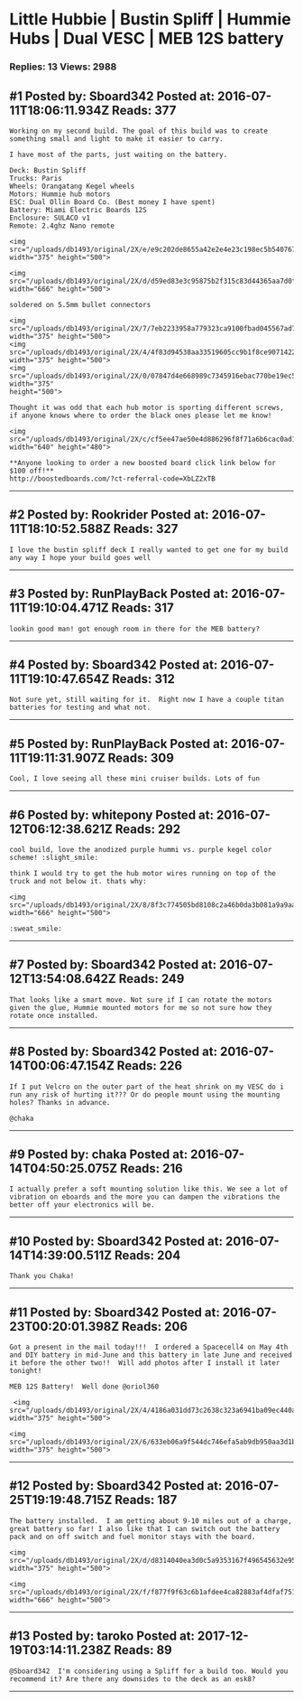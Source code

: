 # Little Hubbie &#124; Bustin Spliff &#124; Hummie Hubs &#124; Dual VESC &#124; MEB 12S battery

### Replies: 13 Views: 2988

## \#1 Posted by: Sboard342 Posted at: 2016-07-11T18:06:11.934Z Reads: 377

```
Working on my second build. The goal of this build was to create something small and light to make it easier to carry. 

I have most of the parts, just waiting on the battery.  

Deck: Bustin Spliff
Trucks: Paris
Wheels: Orangatang Kegel wheels
Motors: Hummie hub motors
ESC: Dual Ollin Board Co. (Best money I have spent)
Battery: Miami Electric Boards 12S
Enclosure: SULACO v1
Remote: 2.4ghz Nano remote

<img src="/uploads/db1493/original/2X/e/e9c202de8655a42e2e4e23c198ec5b5407676853.JPG" width="375" height="500">

<img src="/uploads/db1493/original/2X/d/d59ed83e3c95875b2f315c83d44365aa7d0fcb51.JPG" width="666" height="500">

soldered on 5.5mm bullet connectors

<img src="/uploads/db1493/original/2X/7/7eb2233958a779323ca9100fbad045567ad74b73.JPG" width="375" height="500">
<img src="/uploads/db1493/original/2X/4/4f83d94538aa33519605cc9b1f8ce9071422f8a9.JPG" width="375" height="500"> 
<img src="/uploads/db1493/original/2X/0/07847d4e668989c7345916ebac770be19ec569d5.JPG" width="375" 
height="500">

Thought it was odd that each hub motor is sporting different screws, if anyone knows where to order the black ones please let me know!

<img src="/uploads/db1493/original/2X/c/cf5ee47ae50e4d886296f8f71a6b6cac0ad1969e.JPG" width="640" height="480">

**Anyone looking to order a new boosted board click link below for $100 off!**
http://boostedboards.com/?ct-referral-code=XbLZ2xTB
```

---
## \#2 Posted by: Rookrider Posted at: 2016-07-11T18:10:52.588Z Reads: 327

```
I love the bustin spliff deck I really wanted to get one for my build any way I hope your build goes well
```

---
## \#3 Posted by: RunPlayBack Posted at: 2016-07-11T19:10:04.471Z Reads: 317

```
lookin good man! got enough room in there for the MEB battery?
```

---
## \#4 Posted by: Sboard342 Posted at: 2016-07-11T19:10:47.654Z Reads: 312

```
Not sure yet, still waiting for it.  Right now I have a couple titan batteries for testing and what not.
```

---
## \#5 Posted by: RunPlayBack Posted at: 2016-07-11T19:11:31.907Z Reads: 309

```
Cool, I love seeing all these mini cruiser builds. Lots of fun
```

---
## \#6 Posted by: whitepony Posted at: 2016-07-12T06:12:38.621Z Reads: 292

```
cool build, love the anodized purple hummi vs. purple kegel color scheme! :slight_smile:  

think I would try to get the hub motor wires running on top of the truck and not below it. thats why:

<img src="/uploads/db1493/original/2X/8/8f3c774505bd8108c2a46b0da3b081a9a9aa6013.jpeg" width="666" height="500">

:sweat_smile:
```

---
## \#7 Posted by: Sboard342 Posted at: 2016-07-12T13:54:08.642Z Reads: 249

```
That looks like a smart move. Not sure if I can rotate the motors given the glue, Hummie mounted motors for me so not sure how they rotate once installed.
```

---
## \#8 Posted by: Sboard342 Posted at: 2016-07-14T00:06:47.154Z Reads: 226

```
If I put Velcro on the outer part of the heat shrink on my VESC do i run any risk of hurting it??? Or do people mount using the mounting holes? Thanks in advance.

@chaka
```

---
## \#9 Posted by: chaka Posted at: 2016-07-14T04:50:25.075Z Reads: 216

```
I actually prefer a soft mounting solution like this. We see a lot of vibration on eboards and the more you can dampen the vibrations the better off your electronics will be.
```

---
## \#10 Posted by: Sboard342 Posted at: 2016-07-14T14:39:00.511Z Reads: 204

```
Thank you Chaka!
```

---
## \#11 Posted by: Sboard342 Posted at: 2016-07-23T00:20:01.398Z Reads: 206

```
Got a present in the mail today!!!  I ordered a Spacecell4 on May 4th and DIY battery in mid-June and this battery in late June and received it before the other two!!  Will add photos after I install it later tonight!

MEB 12S Battery!  Well done @oriol360 

 <img src="/uploads/db1493/original/2X/4/4186a031dd73c2638c323a6941ba09ec440a4972.JPG" width="375" height="500">

<img src="/uploads/db1493/original/2X/6/633eb06a9f544dc746efa5ab9db950aa3d1be705.JPG" width="375" height="500">
```

---
## \#12 Posted by: Sboard342 Posted at: 2016-07-25T19:19:48.715Z Reads: 187

```
The battery installed.  I am getting about 9-10 miles out of a charge, great battery so far! I also like that I can switch out the battery pack and on off switch and fuel monitor stays with the board. 

<img src="/uploads/db1493/original/2X/d/d8314040ea3d0c5a9353167f496545632e95293f.JPG" width="375" height="500">

<img src="/uploads/db1493/original/2X/f/f877f9f63c6b1afdee4ca82883af4dfaf75191fa.JPG" width="666" height="500">
```

---
## \#13 Posted by: taroko Posted at: 2017-12-19T03:14:11.238Z Reads: 89

```
@Sboard342  I'm considering using a Spliff for a build too. Would you recommend it? Are there any downsides to the deck as an esk8?
```

---
